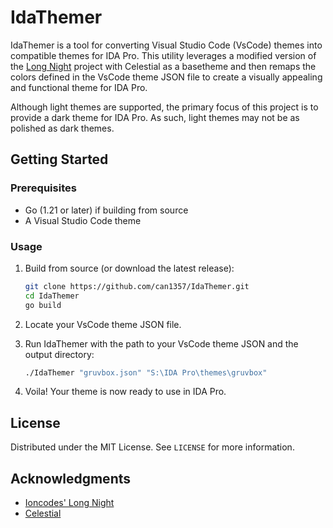# IdaThemer

IdaThemer is a tool for converting Visual Studio Code (VsCode) themes into compatible themes for IDA Pro. This utility leverages a modified version of the [Long Night](https://github.com/ioncodes/long_night) project with Celestial as a basetheme and then remaps the colors defined in the VsCode theme JSON file to create a visually appealing and functional theme for IDA Pro.

Although light themes are supported, the primary focus of this project is to provide a dark theme for IDA Pro. As such, light themes may not be as polished as dark themes.

## Getting Started

### Prerequisites

- Go (1.21 or later) if building from source
- A Visual Studio Code theme

### Usage

1. Build from source (or download the latest release):

   ```bash
   git clone https://github.com/can1357/IdaThemer.git
   cd IdaThemer
   go build
   ```

2. Locate your VsCode theme JSON file.
3. Run IdaThemer with the path to your VsCode theme JSON and the output directory:
   ```bash
   ./IdaThemer "gruvbox.json" "S:\IDA Pro\themes\gruvbox"
   ```
4. Voila! Your theme is now ready to use in IDA Pro.

## License

Distributed under the MIT License. See `LICENSE` for more information.

## Acknowledgments

- [Ioncodes' Long Night](https://github.com/ioncodes/long_night)
- [Celestial](https://github.com/apvarun/celestial-theme)
